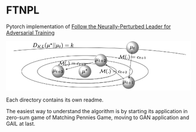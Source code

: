 # FTNPL
Pytorch implementation of [Follow the Neurally-Perturbed Leader for Adversarial Training](https://arxiv.org/pdf/2002.06476.pdf)

![alt text](https://github.com/azarafrooz/FTNPL/blob/master/FTNPL_scheme.png)

Each directory contains its own readme. 

The easiest way to understand the algorithm is by starting its application in zero-sum game of Matching Pennies Game, moving to GAN application and GAIL at last.
